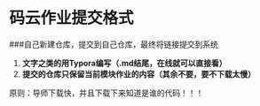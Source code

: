# 码云作业提交格式
###自己新建仓库，提交到自己仓库，最终将链接提交到系统

1.    **文字之类的用Typora编写（.md结尾，在线就可以直接看）**
2.    **提交的仓库只保留当前模块作业的内容（其余不要，要不下载太慢）**

原则：导师下载快，并且下载下来知道是谁的代码！！！


